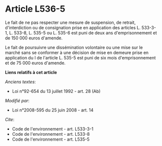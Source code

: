 # Article L536-5

Le fait de ne pas respecter une mesure de suspension, de retrait, d'interdiction ou de consignation prise en application des
articles L. 533-3-1, L. 533-8, L. 535-5 ou L. 535-6 est puni de deux ans d'emprisonnement et de 150 000 euros d'amende. 

Le fait de poursuivre une dissémination volontaire ou une mise sur le marché sans se conformer à une décision de mise en
demeure prise en application du I de l'article L. 535-5 est puni de six mois d'emprisonnement et de 75 000 euros d'amende.

**Liens relatifs à cet article**

_Anciens textes_:

  - Loi n°92-654 du 13 juillet 1992 - art. 28 (Ab)

_Modifié par_:

  - Loi n°2008-595 du 25 juin 2008 - art. 14

_Cite_:

  - Code de l'environnement - art. L533-3-1
  - Code de l'environnement - art. L533-8
  - Code de l'environnement - art. L535-5
